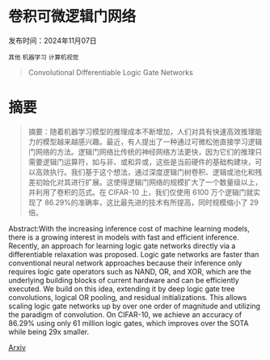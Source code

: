 # 卷积可微逻辑门网络

发布时间：2024年11月07日

`其他` `机器学习` `计算机视觉`

> Convolutional Differentiable Logic Gate Networks

# 摘要

> 摘要：随着机器学习模型的推理成本不断增加，人们对具有快速高效推理能力的模型越来越感兴趣。最近，有人提出了一种通过可微松弛直接学习逻辑门网络的方法。逻辑门网络比传统的神经网络方法更快，因为它们的推理只需要逻辑门运算符，如与非、或和异或，这些是当前硬件的基础构建块，可以高效执行。我们基于这个想法，通过深度逻辑门树卷积、逻辑或池化和残差初始化对其进行扩展。这使得逻辑门网络的规模扩大了一个数量级以上，并利用了卷积的范式。在 CIFAR-10 上，我们仅使用 6100 万个逻辑门就实现了 86.29%的准确率，这比最先进的技术有所提高，同时规模缩小了 29 倍。

> 
Abstract:With the increasing inference cost of machine learning models, there is a growing interest in models with fast and efficient inference. Recently, an approach for learning logic gate networks directly via a differentiable relaxation was proposed. Logic gate networks are faster than conventional neural network approaches because their inference only requires logic gate operators such as NAND, OR, and XOR, which are the underlying building blocks of current hardware and can be efficiently executed. We build on this idea, extending it by deep logic gate tree convolutions, logical OR pooling, and residual initializations. This allows scaling logic gate networks up by over one order of magnitude and utilizing the paradigm of convolution. On CIFAR-10, we achieve an accuracy of 86.29% using only 61 million logic gates, which improves over the SOTA while being 29x smaller.
    

[Arxiv](https://arxiv.org/pdf/2411.04732)